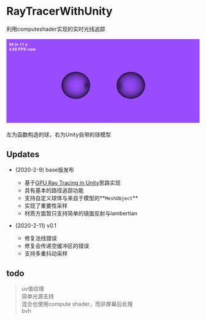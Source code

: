 # RayTracerWithUnity
利用computeshader实现的实时光线追踪 <br><br>
![](/Img/normal.png)<br><br>左为函数构造的球，右为Unity自带的球模型

## Updates
- (2020-2-9) base版发布
    - 基于[GPU Ray Tracing in Unity](http://three-eyed-games.com/blog/)思路实现
    - 具有基本的路径追踪功能
    - 支持自定义球体与来自于模型的**`MeshObject`**
    - 实现了重要性采样
    - 材质方面暂只支持简单的镜面反射与lambertian

- (2020-2-11) v0.1
    - 修复法线错误
    - 修复会传递空缓冲区的错误
    - 支持多重抖动采样
## todo
> uv值纹理<br>
> 简单光源支持<br>
> 混合也使用compute shader，而非屏幕后处理<br>
> bvh<br>